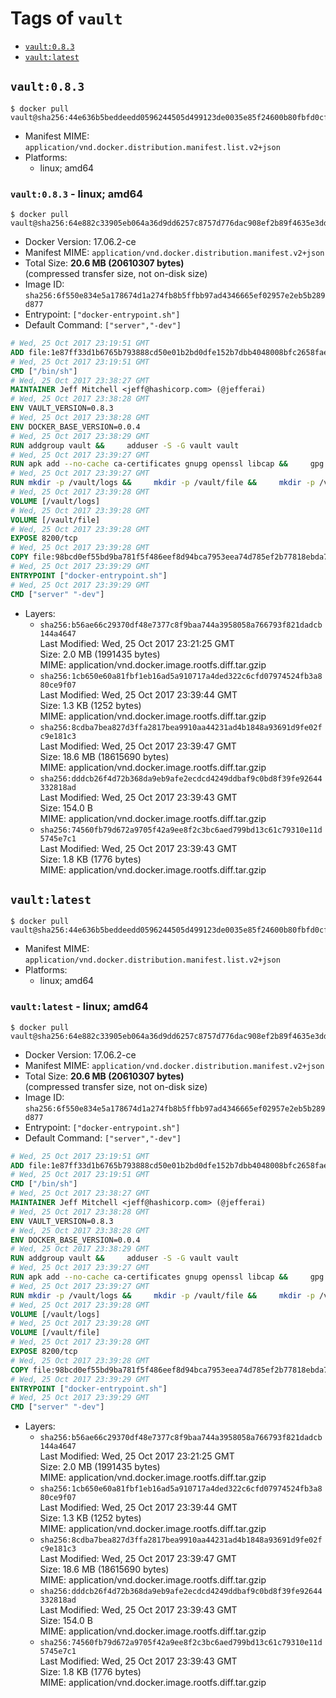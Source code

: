<!-- THIS FILE IS GENERATED VIA './update-remote.sh' -->

# Tags of `vault`

-	[`vault:0.8.3`](#vault083)
-	[`vault:latest`](#vaultlatest)

## `vault:0.8.3`

```console
$ docker pull vault@sha256:44e636b5beddeedd0596244505d499123de0035e85f24600b80fbfd0cf84c721
```

-	Manifest MIME: `application/vnd.docker.distribution.manifest.list.v2+json`
-	Platforms:
	-	linux; amd64

### `vault:0.8.3` - linux; amd64

```console
$ docker pull vault@sha256:64e882c33905eb064a36d9dd6257c8757d776dac908ef2b89f4635e3dd06270b
```

-	Docker Version: 17.06.2-ce
-	Manifest MIME: `application/vnd.docker.distribution.manifest.v2+json`
-	Total Size: **20.6 MB (20610307 bytes)**  
	(compressed transfer size, not on-disk size)
-	Image ID: `sha256:6f550e834e5a178674d1a274fb8b5ffbb97ad4346665ef02957e2eb5b289d877`
-	Entrypoint: `["docker-entrypoint.sh"]`
-	Default Command: `["server","-dev"]`

```dockerfile
# Wed, 25 Oct 2017 23:19:51 GMT
ADD file:1e87ff33d1b6765b793888cd50e01b2bd0dfe152b7dbb4048008bfc2658faea7 in / 
# Wed, 25 Oct 2017 23:19:51 GMT
CMD ["/bin/sh"]
# Wed, 25 Oct 2017 23:38:27 GMT
MAINTAINER Jeff Mitchell <jeff@hashicorp.com> (@jefferai)
# Wed, 25 Oct 2017 23:38:28 GMT
ENV VAULT_VERSION=0.8.3
# Wed, 25 Oct 2017 23:38:28 GMT
ENV DOCKER_BASE_VERSION=0.0.4
# Wed, 25 Oct 2017 23:38:29 GMT
RUN addgroup vault &&     adduser -S -G vault vault
# Wed, 25 Oct 2017 23:39:27 GMT
RUN apk add --no-cache ca-certificates gnupg openssl libcap &&     gpg --keyserver pgp.mit.edu --recv-keys 91A6E7F85D05C65630BEF18951852D87348FFC4C &&     mkdir -p /tmp/build &&     cd /tmp/build &&     wget https://releases.hashicorp.com/docker-base/${DOCKER_BASE_VERSION}/docker-base_${DOCKER_BASE_VERSION}_linux_amd64.zip &&     wget https://releases.hashicorp.com/docker-base/${DOCKER_BASE_VERSION}/docker-base_${DOCKER_BASE_VERSION}_SHA256SUMS &&     wget https://releases.hashicorp.com/docker-base/${DOCKER_BASE_VERSION}/docker-base_${DOCKER_BASE_VERSION}_SHA256SUMS.sig &&     gpg --batch --verify docker-base_${DOCKER_BASE_VERSION}_SHA256SUMS.sig docker-base_${DOCKER_BASE_VERSION}_SHA256SUMS &&     grep ${DOCKER_BASE_VERSION}_linux_amd64.zip docker-base_${DOCKER_BASE_VERSION}_SHA256SUMS | sha256sum -c &&     unzip docker-base_${DOCKER_BASE_VERSION}_linux_amd64.zip &&     cp bin/gosu bin/dumb-init /bin &&     wget https://releases.hashicorp.com/vault/${VAULT_VERSION}/vault_${VAULT_VERSION}_linux_amd64.zip &&     wget https://releases.hashicorp.com/vault/${VAULT_VERSION}/vault_${VAULT_VERSION}_SHA256SUMS &&     wget https://releases.hashicorp.com/vault/${VAULT_VERSION}/vault_${VAULT_VERSION}_SHA256SUMS.sig &&     gpg --batch --verify vault_${VAULT_VERSION}_SHA256SUMS.sig vault_${VAULT_VERSION}_SHA256SUMS &&     grep vault_${VAULT_VERSION}_linux_amd64.zip vault_${VAULT_VERSION}_SHA256SUMS | sha256sum -c &&     unzip -d /bin vault_${VAULT_VERSION}_linux_amd64.zip &&     cd /tmp &&     rm -rf /tmp/build &&     apk del gnupg openssl &&     rm -rf /root/.gnupg
# Wed, 25 Oct 2017 23:39:27 GMT
RUN mkdir -p /vault/logs &&     mkdir -p /vault/file &&     mkdir -p /vault/config &&     chown -R vault:vault /vault
# Wed, 25 Oct 2017 23:39:28 GMT
VOLUME [/vault/logs]
# Wed, 25 Oct 2017 23:39:28 GMT
VOLUME [/vault/file]
# Wed, 25 Oct 2017 23:39:28 GMT
EXPOSE 8200/tcp
# Wed, 25 Oct 2017 23:39:28 GMT
COPY file:98bcd0ef55bd9ba781f5f486eef8d94bca7953eea74d785ef2b77818ebda7972 in /usr/local/bin/docker-entrypoint.sh 
# Wed, 25 Oct 2017 23:39:29 GMT
ENTRYPOINT ["docker-entrypoint.sh"]
# Wed, 25 Oct 2017 23:39:29 GMT
CMD ["server" "-dev"]
```

-	Layers:
	-	`sha256:b56ae66c29370df48e7377c8f9baa744a3958058a766793f821dadcb144a4647`  
		Last Modified: Wed, 25 Oct 2017 23:21:25 GMT  
		Size: 2.0 MB (1991435 bytes)  
		MIME: application/vnd.docker.image.rootfs.diff.tar.gzip
	-	`sha256:1cb650e60a81fbf1eb16ad5a910717a4ded322c6cfd07974524fb3a880ce9f07`  
		Last Modified: Wed, 25 Oct 2017 23:39:44 GMT  
		Size: 1.3 KB (1252 bytes)  
		MIME: application/vnd.docker.image.rootfs.diff.tar.gzip
	-	`sha256:8cdba7bea827d3ffa2817bea9910aa44231ad4b1848a93691d9fe02fc9e181c3`  
		Last Modified: Wed, 25 Oct 2017 23:39:47 GMT  
		Size: 18.6 MB (18615690 bytes)  
		MIME: application/vnd.docker.image.rootfs.diff.tar.gzip
	-	`sha256:dddcb26f4d72b368da9eb9afe2ecdcd4249ddbaf9c0bd8f39fe92644332818ad`  
		Last Modified: Wed, 25 Oct 2017 23:39:43 GMT  
		Size: 154.0 B  
		MIME: application/vnd.docker.image.rootfs.diff.tar.gzip
	-	`sha256:74560fb79d672a9705f42a9ee8f2c3bc6aed799bd13c61c79310e11d5745e7c1`  
		Last Modified: Wed, 25 Oct 2017 23:39:43 GMT  
		Size: 1.8 KB (1776 bytes)  
		MIME: application/vnd.docker.image.rootfs.diff.tar.gzip

## `vault:latest`

```console
$ docker pull vault@sha256:44e636b5beddeedd0596244505d499123de0035e85f24600b80fbfd0cf84c721
```

-	Manifest MIME: `application/vnd.docker.distribution.manifest.list.v2+json`
-	Platforms:
	-	linux; amd64

### `vault:latest` - linux; amd64

```console
$ docker pull vault@sha256:64e882c33905eb064a36d9dd6257c8757d776dac908ef2b89f4635e3dd06270b
```

-	Docker Version: 17.06.2-ce
-	Manifest MIME: `application/vnd.docker.distribution.manifest.v2+json`
-	Total Size: **20.6 MB (20610307 bytes)**  
	(compressed transfer size, not on-disk size)
-	Image ID: `sha256:6f550e834e5a178674d1a274fb8b5ffbb97ad4346665ef02957e2eb5b289d877`
-	Entrypoint: `["docker-entrypoint.sh"]`
-	Default Command: `["server","-dev"]`

```dockerfile
# Wed, 25 Oct 2017 23:19:51 GMT
ADD file:1e87ff33d1b6765b793888cd50e01b2bd0dfe152b7dbb4048008bfc2658faea7 in / 
# Wed, 25 Oct 2017 23:19:51 GMT
CMD ["/bin/sh"]
# Wed, 25 Oct 2017 23:38:27 GMT
MAINTAINER Jeff Mitchell <jeff@hashicorp.com> (@jefferai)
# Wed, 25 Oct 2017 23:38:28 GMT
ENV VAULT_VERSION=0.8.3
# Wed, 25 Oct 2017 23:38:28 GMT
ENV DOCKER_BASE_VERSION=0.0.4
# Wed, 25 Oct 2017 23:38:29 GMT
RUN addgroup vault &&     adduser -S -G vault vault
# Wed, 25 Oct 2017 23:39:27 GMT
RUN apk add --no-cache ca-certificates gnupg openssl libcap &&     gpg --keyserver pgp.mit.edu --recv-keys 91A6E7F85D05C65630BEF18951852D87348FFC4C &&     mkdir -p /tmp/build &&     cd /tmp/build &&     wget https://releases.hashicorp.com/docker-base/${DOCKER_BASE_VERSION}/docker-base_${DOCKER_BASE_VERSION}_linux_amd64.zip &&     wget https://releases.hashicorp.com/docker-base/${DOCKER_BASE_VERSION}/docker-base_${DOCKER_BASE_VERSION}_SHA256SUMS &&     wget https://releases.hashicorp.com/docker-base/${DOCKER_BASE_VERSION}/docker-base_${DOCKER_BASE_VERSION}_SHA256SUMS.sig &&     gpg --batch --verify docker-base_${DOCKER_BASE_VERSION}_SHA256SUMS.sig docker-base_${DOCKER_BASE_VERSION}_SHA256SUMS &&     grep ${DOCKER_BASE_VERSION}_linux_amd64.zip docker-base_${DOCKER_BASE_VERSION}_SHA256SUMS | sha256sum -c &&     unzip docker-base_${DOCKER_BASE_VERSION}_linux_amd64.zip &&     cp bin/gosu bin/dumb-init /bin &&     wget https://releases.hashicorp.com/vault/${VAULT_VERSION}/vault_${VAULT_VERSION}_linux_amd64.zip &&     wget https://releases.hashicorp.com/vault/${VAULT_VERSION}/vault_${VAULT_VERSION}_SHA256SUMS &&     wget https://releases.hashicorp.com/vault/${VAULT_VERSION}/vault_${VAULT_VERSION}_SHA256SUMS.sig &&     gpg --batch --verify vault_${VAULT_VERSION}_SHA256SUMS.sig vault_${VAULT_VERSION}_SHA256SUMS &&     grep vault_${VAULT_VERSION}_linux_amd64.zip vault_${VAULT_VERSION}_SHA256SUMS | sha256sum -c &&     unzip -d /bin vault_${VAULT_VERSION}_linux_amd64.zip &&     cd /tmp &&     rm -rf /tmp/build &&     apk del gnupg openssl &&     rm -rf /root/.gnupg
# Wed, 25 Oct 2017 23:39:27 GMT
RUN mkdir -p /vault/logs &&     mkdir -p /vault/file &&     mkdir -p /vault/config &&     chown -R vault:vault /vault
# Wed, 25 Oct 2017 23:39:28 GMT
VOLUME [/vault/logs]
# Wed, 25 Oct 2017 23:39:28 GMT
VOLUME [/vault/file]
# Wed, 25 Oct 2017 23:39:28 GMT
EXPOSE 8200/tcp
# Wed, 25 Oct 2017 23:39:28 GMT
COPY file:98bcd0ef55bd9ba781f5f486eef8d94bca7953eea74d785ef2b77818ebda7972 in /usr/local/bin/docker-entrypoint.sh 
# Wed, 25 Oct 2017 23:39:29 GMT
ENTRYPOINT ["docker-entrypoint.sh"]
# Wed, 25 Oct 2017 23:39:29 GMT
CMD ["server" "-dev"]
```

-	Layers:
	-	`sha256:b56ae66c29370df48e7377c8f9baa744a3958058a766793f821dadcb144a4647`  
		Last Modified: Wed, 25 Oct 2017 23:21:25 GMT  
		Size: 2.0 MB (1991435 bytes)  
		MIME: application/vnd.docker.image.rootfs.diff.tar.gzip
	-	`sha256:1cb650e60a81fbf1eb16ad5a910717a4ded322c6cfd07974524fb3a880ce9f07`  
		Last Modified: Wed, 25 Oct 2017 23:39:44 GMT  
		Size: 1.3 KB (1252 bytes)  
		MIME: application/vnd.docker.image.rootfs.diff.tar.gzip
	-	`sha256:8cdba7bea827d3ffa2817bea9910aa44231ad4b1848a93691d9fe02fc9e181c3`  
		Last Modified: Wed, 25 Oct 2017 23:39:47 GMT  
		Size: 18.6 MB (18615690 bytes)  
		MIME: application/vnd.docker.image.rootfs.diff.tar.gzip
	-	`sha256:dddcb26f4d72b368da9eb9afe2ecdcd4249ddbaf9c0bd8f39fe92644332818ad`  
		Last Modified: Wed, 25 Oct 2017 23:39:43 GMT  
		Size: 154.0 B  
		MIME: application/vnd.docker.image.rootfs.diff.tar.gzip
	-	`sha256:74560fb79d672a9705f42a9ee8f2c3bc6aed799bd13c61c79310e11d5745e7c1`  
		Last Modified: Wed, 25 Oct 2017 23:39:43 GMT  
		Size: 1.8 KB (1776 bytes)  
		MIME: application/vnd.docker.image.rootfs.diff.tar.gzip
